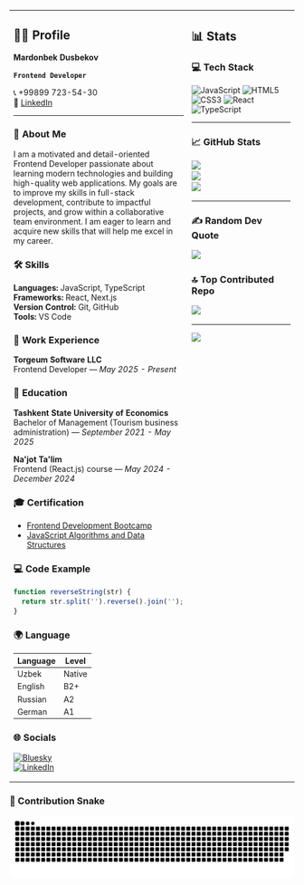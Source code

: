 <table>
  <tr>
    <td width="50%" valign="top">

<h2>🧑‍💻 Profile</h2>

**Mardonbek Dusbekov**  

**`Frontend Developer`**

📞 +99899 723-54-30  
💼 [LinkedIn](https://www.linkedin.com/in/mardonbek-dusbekov)

---

### 📝 About Me
I am a motivated and detail-oriented Frontend Developer passionate about learning modern technologies and building high-quality web applications. My goals are to improve my skills in full-stack development, contribute to impactful projects, and grow within a collaborative team environment. I am eager to learn and acquire new skills that will help me excel in my career.

### 🛠 Skills
**Languages:** JavaScript, TypeScript  
**Frameworks:** React, Next.js  
**Version Control:** Git, GitHub  
**Tools:** VS Code

### 💼 Work Experience
**Torgeum Software LLC**  
Frontend Developer — *May 2025 - Present*

### 💼 Education
**Tashkent State University of Economics**  
Bachelor of Management (Tourism business administration) — *September 2021 - May 2025*

**Na'jot Ta'lim**  
Frontend (React.js) course — *May 2024 - December 2024*

### 🎓 Certification
- [Frontend Development Bootcamp](https://www.freecodecamp.org/certification/mardonbek/responsive-web-design)
- [JavaScript Algorithms and Data Structures](https://www.freecodecamp.org/certification/mardonbek/javascript-algorithms-and-data-structures-v8)

### 💻 Code Example
```javascript
function reverseString(str) {
  return str.split('').reverse().join('');
}
```

### 🌍 Language
<table>
  <thead>
    <th>Language</th>
    <th>Level</th>
  </thead>
  <tbody>
    <tr>
      <td>Uzbek</td>
      <td>Native</td>
    </tr>
    <tr>
      <td>English</td>
      <td>B2+</td>
    </tr>    
    <tr>
      <td>Russian</td>
      <td>A2</td>
    </tr>    
    <tr>
      <td>German</td>
      <td>A1</td>
    </tr>
  </tbody>
</table>

### 🌐 Socials
[![Bluesky](https://img.shields.io/badge/bluesky-0285FF?style=for-the-badge&logo=bluesky&logoColor=%23FFFFFF)](https://bsky.app/profile/alwaysbe1.bsky.social)  
[![LinkedIn](https://img.shields.io/badge/LinkedIn-%230077B5.svg?logo=linkedin&logoColor=white)](https://linkedin.com/in/mardonbek-dusbekov)

</td>

<td width="50%" valign="top">

<h2>📊 Stats</h2>

### 💻 Tech Stack
![JavaScript](https://img.shields.io/badge/javascript-%23323330.svg?style=for-the-badge&logo=javascript&logoColor=%23F7DF1E)
![HTML5](https://img.shields.io/badge/html5-%23E34F26.svg?style=for-the-badge&logo=html5&logoColor=white)
![CSS3](https://img.shields.io/badge/css3-%231572B6.svg?style=for-the-badge&logo=css3&logoColor=white)
![React](https://img.shields.io/badge/react-%2320232a.svg?style=for-the-badge&logo=react&logoColor=%2361DAFB)
![TypeScript](https://img.shields.io/badge/typescript-%23007ACC.svg?style=for-the-badge&logo=typescript&logoColor=white)

---

### 📈 GitHub Stats
![](https://github-readme-stats.vercel.app/api?username=mardon1dev&theme=dark&hide_border=false&include_all_commits=false&count_private=false)<br/>
![](https://nirzak-streak-stats.vercel.app/?user=mardon1dev&theme=dark&hide_border=false)<br/>
![](https://github-readme-stats.vercel.app/api/top-langs/?username=mardon1dev&theme=dark&hide_border=false&include_all_commits=false&count_private=false&layout=compact)

---

### ✍️ Random Dev Quote
![](https://quotes-github-readme.vercel.app/api?type=horizontal&theme=radical)

### 🔝 Top Contributed Repo
![](https://github-contributor-stats.vercel.app/api?username=mardon1dev&limit=5&theme=dark&combine_all_yearly_contributions=true)

---

[![](https://visitcount.itsvg.in/api?id=mardon1dev&icon=0&color=0)](https://visitcount.itsvg.in)

</td>
  </tr>
</table>

### 🐍 Contribution Snake
![snake gif](https://github.com/mardon1dev/mardon1dev/blob/output/github-snake-dark.svg)
